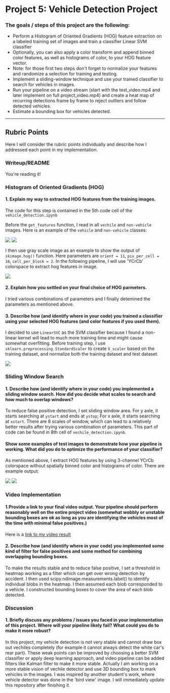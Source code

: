 # **Project 5: Vehicle Detection Project**

### The goals / steps of this project are the following:

* Perform a Histogram of Oriented Gradients (HOG) feature extraction on a labeled training set of images and train a classifier Linear SVM classifier
* Optionally, you can also apply a color transform and append binned color features, as well as histograms of color, to your HOG feature vector. 
* Note: for those first two steps don't forget to normalize your features and randomize a selection for training and testing.
* Implement a sliding-window technique and use your trained classifier to search for vehicles in images.
* Run your pipeline on a video stream (start with the test_video.mp4 and later implement on full project_video.mp4) and create a heat map of recurring detections frame by frame to reject outliers and follow detected vehicles.
* Estimate a bounding box for vehicles detected.

---

[//]: # (Image References)
[image1]: ./output_images/raw_image.png
[image2]: ./output_images/hog_image.png
[image3]: ./output_images/vehicle_detect.png
[image4]: ./output_images/reduced_image.png
[image5]: ./output_images/vehicle_detect2.png
[image6]: ./output_images/normalization.png

[video1]: ./project_video.mp4

## Rubric Points
Here I will consider the rubric points individually and describe how I addressed each point in my implementation.

### Writeup/README
You're reading it!

### Histogram of Oriented Gradients (HOG)

#### 1. Explain my way to extracted HOG features from the training images.
The code for this step is contained in the 5th code cell of the `vehicle_detection.ipynb`

Before the `get_features` function, I read in all `vechile` and `non-vehicle` images. Here is an example of the `vehicle` and `non-vehicle` classes:

![][image1]
![][image4]

I then use gray scale image as an example to show the output of `skimage.hog()` function. Here parameters are `orient = 11`, `pix_per_cell = 16`, `cell_per_block = 2`. In the following pipeline, I will use 'YCrCb' colorspace to extract hog features in image.

![][image2]

#### 2. Explain how you settled on your final choice of HOG parmeters.

I tried various combinations of parameters and I finally detemined the parameters as mentioned above.

#### 3.  Describe how (and identify where in your code) you trained a classifier using your selected HOG features (and color features if you used them).

I decided to use `LinearSVC` as the SVM classifier because I found a non-linear kernel will lead to much more training time and might cause somewhat overfitting. Before training step, I use `sklearn.preprocessing.StandardScaler` to create `X_scaler` based on the training dataset, and normalize both the training dataset and test dataset.

![][image6]

### Sliding Window Search

#### 1. Describe how (and identify where in your code) you implemented a sliding window search. How did you decide what scales to search and how much to overlap windows?

To reduce false positive detection, I set sliding window area. For y axle, it starts searching at `ystart` and ends at `ystop`; For x axle, it starts searching at `xstart`. There are 8 scales of window, which can lead to a relatively better results after trying various combination of parameters. This part of code can be found in 8th cell of `vechile_detection.ipynb`.

#### Show some examples of test images to demonstrate how your pipeline is working. What did you do to optimize the performance of your classifier?

As mentioned above, I extract HOG features by using 3-channel YCrCb colorspace without spatially binned color and histograms of color. There are example output:

![][image3]
![][image5]

### Video Implementation

#### 1.Provide a link to your final video output. Your pipeline should perform reasonably well on the entire project video (somewhat wobbly or unstable bounding boxes are ok as long as you are identifying the vehicles most of the time with minimal false positives.)

Here is a [link to my video result](./output_video.mp4)

#### 2. Describe how (and identify where in your code) you implemented some kind of filter for false positives and some method for combining overlapping bounding boxes.

To make the results stable and to reduce false positive, I set a threshold in heatmap working as a filter which can get over wrong detection by accident. I then used scipy.ndimage.measurements.label() to identify individual blobs in the heatmap. I then assumed each blob corresponded to a vehicle. I constructed bounding boxes to cover the area of each blob detected.

### Discussion

#### 1. Briefly discuss any problems / issues you faced in your implementation of this project. Where will your pipeline likely fail? What could you do to make it more robust?

In this project, my vehicle detection is not very stable and cannot draw box out vechiles completely (for example it cannot always detect the white car's rear part). These weak points can be improved by choosing a better SVM classifier or apply deep learning approach, and video pipeline can be added filters like Kalman filter to make it more stable. Actually I am working on a more stable vision of vechile detector and use 3D bounding box to mark vehicles in the images. I was inspired by another student's work, where vehicle detector was done in the 'bird view' image. I will immediately update this repository after finishing it.
